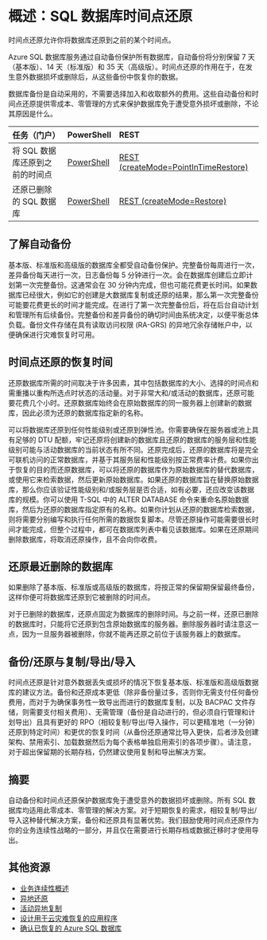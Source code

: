 <properties
   pageTitle="云业务连续性 - 时间点还原 | Azure"
   description="了解有关时间点还原的信息，它让你能够将 Azure SQL 数据库回滚到之前的时间点（最多 35 天）。"
   services="sql-database"
   documentationCenter=""
   authors="stevestein"
   manager="jhubbard"
   editor="monicar"/>

<tags
   ms.service="sql-database"
   ms.date="05/10/2016"
   wacn.date="06/14/2016"/>

# 概述：SQL 数据库时间点还原

时间点还原允许你将数据库还原到之前的某个时间点。

Azure SQL 数据库服务通过自动备份保护所有数据库，自动备份将分别保留 7 天（基本版）、14 天（标准版）和 35 天（高级版）。时间点还原的作用在于，在发生意外数据损坏或删除后，从这些备份中恢复你的数据。

数据库备份是自动采用的，不需要选择加入和收取额外的费用。这些自动备份和时间点还原提供零成本、零管理的方式来保护数据库免于遭受意外损坏或删除，不论其原因是什么。

|任务（门户） | PowerShell | REST |
|:--|:--|:--|
| 将 SQL 数据库还原到之前的时间点 | [PowerShell](/documentation/articles/sql-database-point-in-time-restore-powershell/) | [REST (createMode=PointInTimeRestore)](https://msdn.microsoft.com/zh-cn/library/azure/mt163685.aspx) |
| 还原已删除的 SQL 数据库 | [PowerShell](/documentation/articles/sql-database-restore-deleted-database-powershell/) | [REST (createMode=Restore)](https://msdn.microsoft.com/zh-cn/library/azure/mt163685.aspx)|



## 了解自动备份

基本版、标准版和高级版的数据库全都受自动备份保护。完整备份每周进行一次，差异备份每天进行一次，日志备份每 5 分钟进行一次。会在数据库创建后立即计划第一次完整备份。这通常会在 30 分钟内完成，但也可能花费更长时间。如果数据库已经很大，例如它的创建是大数据库复制或还原的结果，那么第一次完整备份可能要花费更长的时间才能完成。在进行了第一次完整备份后，将在后台自动计划和管理所有后续备份。完整备份和差异备份的确切时间由系统决定，以便平衡总体负载。备份文件存储在具有读取访问权限 (RA-GRS) 的异地冗余存储帐户中，以便确保进行灾难恢复时可用。


## 时间点还原的恢复时间

还原数据库所需的时间取决于许多因素，其中包括数据库的大小、选择的时间点和需重播以重构所选点时状态的活动量。对于非常大和/或活动的数据库，还原可能要花费几个小时。还原数据库始终会在原始数据库的同一服务器上创建新的数据库，因此必须为还原的数据库指定新的名称。


可以将数据库还原到任何性能级别或还原到弹性池。你需要确保在服务器或池上具有足够的 DTU 配额，牢记还原将创建新的数据库且还原的数据库的服务层和性能级别可能与活动数据库的当前状态有所不同。还原完成后，还原的数据库将是完全可联机访问的正常数据库，并基于其服务层和性能级别按正常费率计费。如果你出于恢复的目的而还原数据库，可以将还原的数据库作为原始数据库的替代数据库，或使用它来检索数据，然后更新原始数据库。如果还原的数据库旨在替换原始数据库，那么你应该验证性能级别和/或服务层是否合适，如有必要，还应改变该数据库的规模。你可以使用 T-SQL 中的 ALTER DATABASE 命令来重命名原始数据库，然后为还原的数据库指定原有的名称。如果你计划从还原的数据库检索数据，则将需要分别编写和执行任何所需的数据恢复脚本。尽管还原操作可能需要很长时间才能完成，但整个过程中，都可在数据库列表中看见该数据库。如果在还原期间删除数据库，将取消还原操作，且不会向你收费。



## 还原最近删除的数据库

如果删除了基本版、标准版或高级版的数据库，将按正常的保留期保留最终备份，这样你便可将数据库还原到它被删除的时间点。

对于已删除的数据库，还原点固定为数据库的删除时间。与之前一样，还原已删除的数据库时，只能将它还原到包含原始数据库的服务器。删除服务器时请注意这一点，因为一旦服务器被删除，你就不能再还原之前位于该服务器上的数据库。

## 备份/还原与复制/导出/导入

时间点还原是针对意外数据丢失或损坏的情况下恢复基本版、标准版和高级版数据库的建议方法。备份和还原成本更低（除非备份量过多，否则你无需支付任何备份费用，而对于为确保事务性一致导出而进行的数据库复制，以及 BACPAC 文件存储，则需要支付相关费用）、无需管理（备份是自动进行的，但必须自行管理和计划导出）且具有更好的 RPO（相较复制/导出/导入操作，可以更精准地（一分钟）还原到特定时间）和更优的恢复时间（从备份还原通常比导入更快，后者涉及创建架构、禁用索引、加载数据然后为每个表格单独启用索引的各项步骤）。请注意，对于超出保留期的长期存档，仍然建议使用复制和导出解决方案。


## 摘要

自动备份和时间点还原保护数据库免于遭受意外的数据损坏或删除。所有 SQL 数据库均适用此零成本、零管理的解决方案。对于短期恢复的需求，相较复制/导出/导入这种替代解决方案，备份和还原具有显著优势。我们鼓励使用时间点还原作为你的业务连续性战略的一部分，并且仅在需要进行长期存档或数据迁移时才使用导出。



## 其他资源

- [业务连续性概述](/documentation/articles/sql-database-business-continuity/)
- [异地还原](/documentation/articles/sql-database-geo-restore/)
- [活动异地复制](/documentation/articles/sql-database-geo-replication-overview/)
- [设计用于云灾难恢复的应用程序](/documentation/articles/sql-database-designing-cloud-solutions-for-disaster-recovery/)
- [确认已恢复的 Azure SQL 数据库](/documentation/articles/sql-database-recovered-finalize/)



<!---HONumber=Mooncake_0530_2016-->
